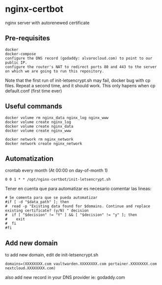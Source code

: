 # nginx-certbot
nginx server with autorenewed certificate


## Pre-requisites
```
docker
docker-compose
configure the DNS record (godaddy: alvarocloud.com) to point to our public IP.
configure the router's NAT to redirect ports 80 and 443 to the server on which we are going to run this repository.
```

Note that the first run of init-letsencrypt.sh may fail, docker bug with cp files. Repeat a second time, and it should work. This only hapens when cp default.conf (first time ever)

## Useful commands
```
docker volume rm nginx_data nginx_log nginx_www
docker volume create nginx_log
docker volume create nginx_data
docker volume create nginx_www

docker network rm nginx_network
docker network create nginx_network
```

## Automatization
crontab every month (At 00:00 on day-of-month 1)
```
0 0 1 * * /opt/nginx-certbot/init-letsencrypt.sh
```

Tener en cuenta que para automatizar es necesario comentar las lineas:
```
# Se comenta para que se pueda automatizar
#if [ -d "$data_path" ]; then
#  read -p "Existing data found for $domains. Continue and replace existing certificate? (y/N) " decision
#  if [ "$decision" != "Y" ] && [ "$decision" != "y" ]; then
#    exit
#  fi
#fi
```

## Add new domain
to add new domain, edit de init-letsencrypt.sh
```
domains=(XXXXXXXX.com vaultwarden.XXXXXXXX.com portainer.XXXXXXXX.com nextcloud.XXXXXXXX.com)
```
also add new record in your DNS provider ie: godaddy.com

